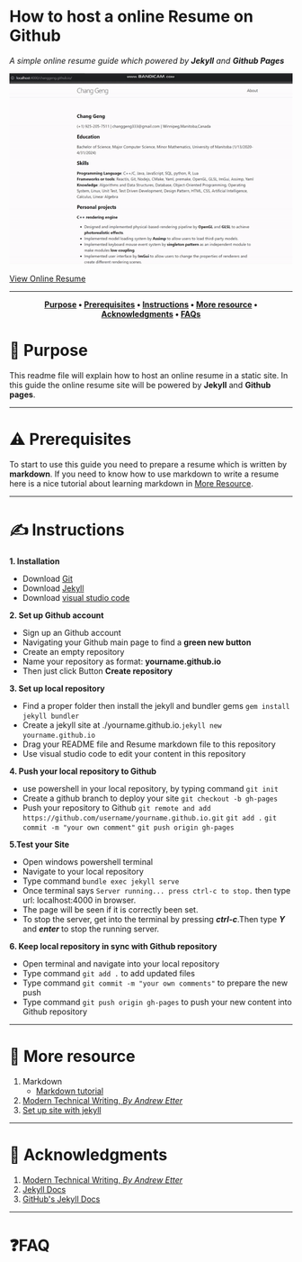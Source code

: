 # How to host a online Resume on Github

*A simple online resume guide which powered by **Jekyll** and **Github Pages***

![GIF](/asset/gifs/resumegif.gif)

[View Online Resume](http://localhost:4000/changgeng.github.io/)

----

<div align="center">

**[Purpose](https://github.com/willproj/changgeng.github.io#-Purpose) • 
[Prerequisites](https://github.com/willproj/changgeng.github.io#%EF%B8%8F-prerequisites) • 
[Instructions](https://github.com/willproj/changgeng.github.io#%EF%B8%8F-instructions) • 
[More resource](https://github.com/willproj/changgeng.github.io#-more-resource) •
[Acknowledgments](https://github.com/willproj/changgeng.github.io#-acknowledgments) • 
[FAQs](https://github.com/willproj/changgeng.github.io#faq)**

</div>


# 🧐 Purpose

This readme file will explain how to host an online resume in a static site. In this guide the online resume site will be powered by **Jekyll** and **Github pages**.  

----

# ⚠️ Prerequisites

To start to use this guide you need to prepare a resume which is written by **markdown**. If you need to know how to use markdown to write a resume here is a nice tutorial about learning markdown in [More Resource](#-more-resource).

----

# ✍️ Instructions

**1. Installation**   
* Download [Git](https://git-scm.com/download/win)
* Download [Jekyll](https://jekyllrb.com/docs/)
* Download [visual studio code](https://code.visualstudio.com/download)   

**2. Set up Github account**   

* Sign up an Github account
* Navigating your Github main page to find a **green new button**
* Create an empty repository
* Name your repository as format: **yourname.github.io**
* Then just click Button **Create repository**   
  
**3. Set up local repository**
* Find a proper folder then install the jekyll and bundler gems ```gem install jekyll bundler```
* Create a jekyll site at ./yourname.github.io.```jekyll new yourname.github.io```
* Drag your README file and Resume markdown file to this repository
* Use visual studio code to edit your content in this repository 


**4. Push your local repository to Github**
* use powershell in your local repository, by typing command ```git init```
* Create a github branch to deploy your site ```git checkout -b gh-pages```
* Push your repository to Github ```git remote and add https://github.com/username/yourname.github.io.git``` ```git add .``` ```git commit -m "your own comment"``` ```git push origin gh-pages```  

**5.Test your Site**
* Open windows powershell terminal
* Navigate to your local repository
* Type command ```bundle exec jekyll serve```
* Once terminal says ```Server running... press ctrl-c to stop.``` then type url: localhost:4000 in browser.
* The page will be seen if it is correctly been set.
* To stop the server, get into the terminal by pressing ***ctrl-c***.Then type ***Y*** and ***enter*** to stop the running server.
      
**6. Keep local repository in sync with Github repository**
* Open terminal and navigate into your local repository
* Type command ```git add .``` to add updated files
* Type command ```git commit -m "your own comments"``` to prepare the new push
* Type command ```git push origin gh-pages``` to push your new content into Github repository 

----

# 📕 More resource
1. Markdown
   * [Markdown tutorial](https://www.markdowntutorial.com/)
2. [Modern Technical Writing, *By Andrew Etter*](https://www.amazon.ca/gp/product/B01A2QL9SS/ref=kinw_myk_ro_title)
3. [Set up site with jekyll](https://docs.github.com/en/pages/setting-up-a-github-pages-site-with-jekyll/about-github-pages-and-jekyll)

----

# 💛 Acknowledgments

1. [Modern Technical Writing, *By Andrew Etter*](https://www.amazon.ca/gp/product/B01A2QL9SS/ref=kinw_myk_ro_title)
2. [Jekyll Docs](https://jekyllrb.com/docs/)
3. [GitHub's Jekyll Docs](https://docs.github.com/en/pages/setting-up-a-github-pages-site-with-jekyll)

----

# ❓FAQ
